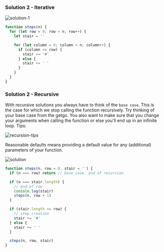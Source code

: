 ### Solution 2 - Iterative

![solution-1](https://user-images.githubusercontent.com/22747985/35824053-81136aea-0aa9-11e8-859a-22f48ae84c40.png)

```js
function steps(n) {
  for (let row = 0; row < n; row++) {
    let stair = ''

    for (let column = 0; column < n; column++) {
      if (column <= row) {
        stair += '#'
      } else {
        stair += ' '
      }
    }
  }
}
```

### Solution 2 - Recursive

With recursive solutions you always have to think of the `base case`. This is the case for which we stop calling the function recursively. Try thinking of your base case from the getgo. You also want to make sure that you change your arguments when calling the function or else you'll end up in an infinite loop. Tips:

![recursion-tips](https://user-images.githubusercontent.com/22747985/35824691-907f72e2-0aab-11e8-8937-994a938730a6.png)

Reasonable defaults means providing a default value for any (additional) parameters of your function.

![solution](https://user-images.githubusercontent.com/22747985/35856492-19b8df1c-0b2e-11e8-91a2-af9132761699.png)

```js
function steps(n, row = 0, stair = '') {
  if (n === row) return // base case, end of recursion

  if (n === stair.length) {
    // end of row
    console.log(stair)
    steps(n, row + 1)
  }

  if (stair.length <= row) {
    // step creation
    stair += '#'
  } else {
    stair += ' '
  }

  steps(n, row, stair)
}
```

